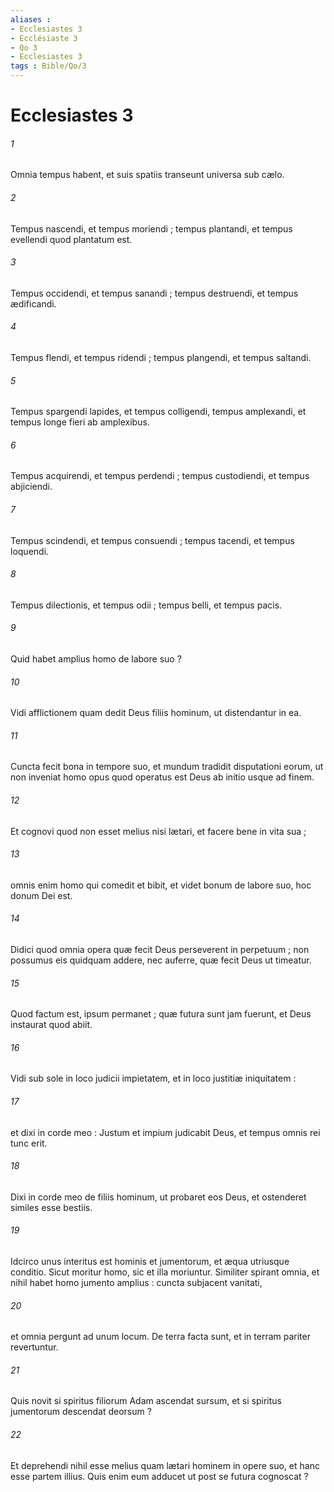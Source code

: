 ```yaml
---
aliases : 
- Ecclesiastes 3
- Ecclésiaste 3
- Qo 3
- Ecclesiastes 3
tags : Bible/Qo/3
---
```


# Ecclesiastes 3

###### 1
Omnia tempus habent, et suis spatiis transeunt universa sub cælo.
###### 2
Tempus nascendi, et tempus moriendi ; tempus plantandi, et tempus evellendi quod plantatum est.
###### 3
Tempus occidendi, et tempus sanandi ; tempus destruendi, et tempus ædificandi.
###### 4
Tempus flendi, et tempus ridendi ; tempus plangendi, et tempus saltandi.
###### 5
Tempus spargendi lapides, et tempus colligendi, tempus amplexandi, et tempus longe fieri ab amplexibus.
###### 6
Tempus acquirendi, et tempus perdendi ; tempus custodiendi, et tempus abjiciendi.
###### 7
Tempus scindendi, et tempus consuendi ; tempus tacendi, et tempus loquendi.
###### 8
Tempus dilectionis, et tempus odii ; tempus belli, et tempus pacis.
###### 9
Quid habet amplius homo de labore suo ?
###### 10
Vidi afflictionem quam dedit Deus filiis hominum, ut distendantur in ea.
###### 11
Cuncta fecit bona in tempore suo, et mundum tradidit disputationi eorum, ut non inveniat homo opus quod operatus est Deus ab initio usque ad finem.
###### 12
Et cognovi quod non esset melius nisi lætari, et facere bene in vita sua ;
###### 13
omnis enim homo qui comedit et bibit, et videt bonum de labore suo, hoc donum Dei est.
###### 14
Didici quod omnia opera quæ fecit Deus perseverent in perpetuum ; non possumus eis quidquam addere, nec auferre, quæ fecit Deus ut timeatur.
###### 15
Quod factum est, ipsum permanet ; quæ futura sunt jam fuerunt, et Deus instaurat quod abiit.
###### 16
Vidi sub sole in loco judicii impietatem, et in loco justitiæ iniquitatem :
###### 17
et dixi in corde meo : Justum et impium judicabit Deus, et tempus omnis rei tunc erit.
###### 18
Dixi in corde meo de filiis hominum, ut probaret eos Deus, et ostenderet similes esse bestiis.
###### 19
Idcirco unus interitus est hominis et jumentorum, et æqua utriusque conditio. Sicut moritur homo, sic et illa moriuntur. Similiter spirant omnia, et nihil habet homo jumento amplius : cuncta subjacent vanitati,
###### 20
et omnia pergunt ad unum locum. De terra facta sunt, et in terram pariter revertuntur.
###### 21
Quis novit si spiritus filiorum Adam ascendat sursum, et si spiritus jumentorum descendat deorsum ?
###### 22
Et deprehendi nihil esse melius quam lætari hominem in opere suo, et hanc esse partem illius. Quis enim eum adducet ut post se futura cognoscat ?
